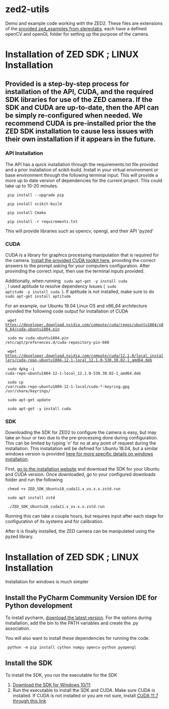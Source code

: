 # zed2-utils
Demo and example code working with the ZED2. These files are extensions of the [provided zed_examples from stereolabs](https://github.com/stereolabs/zed-examples/blob/master/body%20tracking/python/cv_viewer/tracking_viewer.py), each have a defined openCV and openGL folder for setting up the purpose of the camera.

# Installation of ZED SDK ; LINUX Installation
## Provided is a step-by-step process for installation of the API, CUDA, and the required SDK libraries for use of the ZED camera. If the SDK and CUDA are up-to-date, then the API can be simply re-configured when needed. We recommend CUDA is pre-installed prior the the ZED SDK installation to cause less issues with their own installation if it appears in the future.

### API Installation
The API has a quick installation through the requirements.txt file provided and a prior installation of scikit-build. Install in your virtual environment or base environment through the following terminal input. This will provide a more up to date version of dependencies for the current project. This could take up to 10-20 minutes.

<code> pip install --upgrade pip </code>

<code> pip install scikit-build </code>

<code> pip install Cmake </code>

<code> pip install -r requirements.txt </code>

This will provide libraries such as opencv, opengl, and their API 'pyzed'

### CUDA
CUDA is a library for graphics processing manipulation that is required for the camera. [Install the provided CUDA toolkit here](https://developer.nvidia.com/cuda-downloads), providing the correct answers to the prompt asking for your computers configuration. After provinding the correct input, then use the terminal inputs provided.

Additionally, when running <code> sudo apt-get -y install cuda </code>, I used aptitude to resolve dependency issues (<code> sudo aptitude -y install cuda </code>). If aptitude is not installed, make sure to do <code> sudo apt-get install aptitude </code>

For an example, our Ubuntu 18.04 Linux OS and x86_64 architecture provided the following code output for installation of CUDA

<code> wget https://developer.download.nvidia.com/compute/cuda/repos/ubuntu1804/x86_64/cuda-ubuntu1804.pin </code>

<code> sudo mv cuda-ubuntu1804.pin /etc/apt/preferences.d/cuda-repository-pin-600 </code>

<code> wget https://developer.download.nvidia.com/compute/cuda/12.1.0/local_installers/cuda-repo-ubuntu1804-12-1-local_12.1.0-530.30.02-1_amd64.deb </code>

<code> sudo dpkg -i cuda-repo-ubuntu1804-12-1-local_12.1.0-530.30.02-1_amd64.deb </code>

<code> sudo cp /var/cuda-repo-ubuntu1804-12-1-local/cuda-*-keyring.gpg /usr/share/keyrings/ </code>

<code> sudo apt-get update </code>

<code> sudo apt-get -y install cuda </code>

### SDK
Downloading the SDK for ZED2 to configure the camera is easy, but may take an hour or two due to the pre-processing done during configuration. This can be limited by typing 'n' for no at any point of request during the installation. This installation will be defined for Ubuntu 18.04, but a similar windows version is provided [here for more specific details on windows installation](https://www.stereolabs.com/docs/installation/windows/). 

First, [go to the installation website](https://www.stereolabs.com/developers/release/) and download the SDK for your Ubuntu and CUDA version. Once downloaded, go to your configured downloads folder and run the following 

<code> chmod +x ZED_SDK_Ubuntu18_cuda11.x_vx.x.x.zstd.run </code>

<code> sudo apt install zstd </code>

<code> ./ZED_SDK_Ubuntu18_cuda11.x_vx.x.x.zstd.run </code>

Running this can take a couple hours, but requires input after each stage for configuration of its systems and for calibration.

After it is finally installed, the ZED camera can be manipulated using the pyzed library.

# Installation of ZED SDK ; LINUX Installation
Installation for windows is much simpler

## Install the PyCharm Community Version IDE for Python development
To install pycharm, [download the latest version]([https://www.python.org/downloads/](https://www.jetbrains.com/pycharm/download/download-thanks.html?platform=windows&code=PCC)). For the options during installation, add the bin to the PATH variables and create the .py association.

You will also want to install these dependencies for running the code.

<code> python -m pip install cython numpy opencv-python pyopengl </code>

## Install the SDK
To install the SDK, you run the executable for the SDK
1. [Download the SDK for Windows 10/11](https://download.stereolabs.com/zedsdk/3.8/cu117/win)
2. Run the executable to install the SDK and CUDA. Make sure CUDA is installed. If CUDA is not installed or you are not sure, install [CUDA 11.7 through this link](https://developer.nvidia.com/cuda-11-7-1-download-archive)


